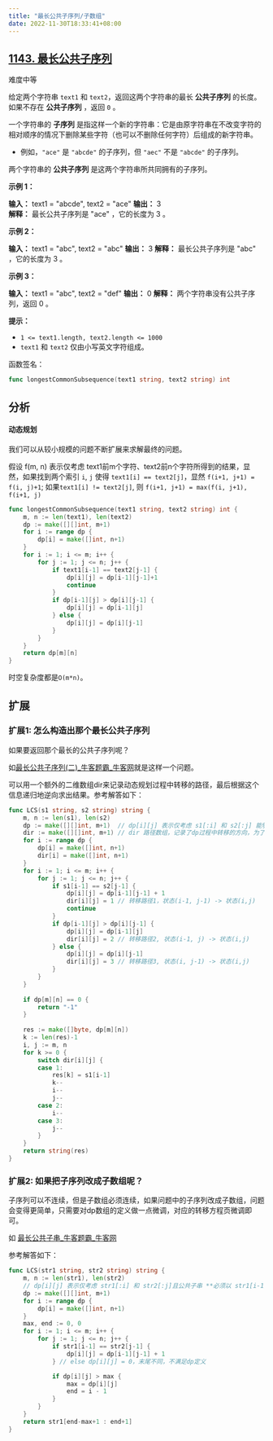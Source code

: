 ```yaml
---
title: "最长公共子序列/子数组"
date: 2022-11-30T18:33:41+08:00
---
```


## [1143. 最长公共子序列](https://leetcode.cn/problems/longest-common-subsequence/)

难度中等

给定两个字符串 `text1` 和 `text2`，返回这两个字符串的最长 **公共子序列** 的长度。如果不存在 **公共子序列** ，返回 `0` 。

一个字符串的 **子序列** 是指这样一个新的字符串：它是由原字符串在不改变字符的相对顺序的情况下删除某些字符（也可以不删除任何字符）后组成的新字符串。

- 例如，`"ace"` 是 `"abcde"` 的子序列，但 `"aec"` 不是 `"abcde"` 的子序列。

两个字符串的 **公共子序列** 是这两个字符串所共同拥有的子序列。

**示例 1：**

**输入：** text1 = "abcde", text2 = "ace"
**输出：** 3  
**解释：** 最长公共子序列是 "ace" ，它的长度为 3 。

**示例 2：**

**输入：** text1 = "abc", text2 = "abc"
**输出：** 3
**解释：** 最长公共子序列是 "abc" ，它的长度为 3 。

**示例 3：**

**输入：** text1 = "abc", text2 = "def"
**输出：** 0
**解释：** 两个字符串没有公共子序列，返回 0 。

**提示：**

- `1 <= text1.length, text2.length <= 1000`
- `text1` 和 `text2` 仅由小写英文字符组成。

函数签名：

```go
func longestCommonSubsequence(text1 string, text2 string) int
```

## 分析

#### 动态规划

我们可以从较小规模的问题不断扩展来求解最终的问题。

假设 f(m, n) 表示仅考虑 text1前m个字符、text2前n个字符所得到的结果，显然，如果找到两个索引 `i`, `j` 使得 `text1[i] == text2[j]`，显然 `f(i+1, j+1) = f(i, j)+1`; 如果`text1[i] != text2[j]`, 则 `f(i+1, j+1) = max(f(i, j+1), f(i+1, j)`

```go
func longestCommonSubsequence(text1 string, text2 string) int {
    m, n := len(text1), len(text2)
    dp := make([][]int, m+1)
    for i := range dp {
        dp[i] = make([]int, n+1)
    }
    for i := 1; i <= m; i++ {
        for j := 1; j <= n; j++ {
            if text1[i-1] == text2[j-1] {
                dp[i][j] = dp[i-1][j-1]+1
                continue
            }
            if dp[i-1][j] > dp[i][j-1] {
                dp[i][j] = dp[i-1][j]
            } else {
                dp[i][j] = dp[i][j-1]
            }
        }
    }
    return dp[m][n]
}
```

时空复杂度都是`O(m*n)`。

## 扩展

### 扩展1: 怎么构造出那个最长公共子序列

如果要返回那个最长的公共子序列呢？

如[最长公共子序列(二)_牛客题霸_牛客网](https://www.nowcoder.com/practice/6d29638c85bb4ffd80c020fe244baf11?tpId=295&tqId=991075&ru=/exam/oj&qru=/ta/format-top101/question-ranking&sourceUrl=%2Fexam%2Foj)就是这样一个问题。

可以用一个额外的二维数组dir来记录动态规划过程中转移的路径，最后根据这个信息递归地逆向求出结果。参考解答如下：

```go
func LCS(s1 string, s2 string) string {
	m, n := len(s1), len(s2)
	dp := make([][]int, m+1)  // dp[i][j] 表示仅考虑 s1[:i] 和 s2[:j] 能够得到的最长公共子序列的长度
	dir := make([][]int, m+1) // dir 路径数组，记录了dp过程中转移的方向，为了最后构造出结果
	for i := range dp {
		dp[i] = make([]int, n+1)
		dir[i] = make([]int, n+1)
	}
	for i := 1; i <= m; i++ {
		for j := 1; j <= n; j++ {
			if s1[i-1] == s2[j-1] {
				dp[i][j] = dp[i-1][j-1] + 1
				dir[i][j] = 1 // 转移路径1，状态(i-1, j-1) -> 状态(i,j)
				continue
			}
			if dp[i-1][j] > dp[i][j-1] {
				dp[i][j] = dp[i-1][j]
				dir[i][j] = 2 // 转移路径2, 状态(i-1, j) -> 状态(i,j)
			} else {
				dp[i][j] = dp[i][j-1]
				dir[i][j] = 3 // 转移路径3, 状态(i, j-1) -> 状态(i,j)
			}
		}
	}
	
	if dp[m][n] == 0 {
		return "-1"
	}
    
    res := make([]byte, dp[m][n])
    k := len(res)-1
    i, j := m, n
    for k >= 0 {
        switch dir[i][j] {
        case 1:
            res[k] = s1[i-1]
            k--
            i--
            j--
        case 2:
            i--
        case 3:
            j--
        }
    }
	return string(res)
}
```

### 扩展2: 如果把子序列改成子数组呢？

子序列可以不连续，但是子数组必须连续，如果问题中的子序列改成子数组，问题会变得更简单，只需要对dp数组的定义做一点微调，对应的转移方程页微调即可。

如 [最长公共子串_牛客题霸_牛客网](https://www.nowcoder.com/practice/f33f5adc55f444baa0e0ca87ad8a6aac?tpId=295&tqId=991150&ru=/exam/oj&qru=/ta/format-top101/question-ranking&sourceUrl=%2Fexam%2Foj)

参考解答如下：

```go
func LCS(str1 string, str2 string) string {
    m, n := len(str1), len(str2)
    // dp[i][j] 表示仅考虑 str1[:i] 和 str2[:j]且公共子串 **必须以 str1[i-1] 结尾** 的最长公共子串的长度
    dp := make([][]int, m+1)
    for i := range dp {
        dp[i] = make([]int, n+1)
    }
    max, end := 0, 0
    for i := 1; i <= m; i++ {
        for j := 1; j <= n; j++ {
            if str1[i-1] == str2[j-1] {
                dp[i][j] = dp[i-1][j-1] + 1
            } // else dp[i][j] = 0，末尾不同，不满足dp定义

            if dp[i][j] > max {
                max = dp[i][j]
                end = i - 1
            }
        }
    }
    return str1[end-max+1 : end+1]
}
```
